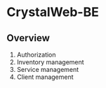 # CrystalWeb-BE

## Overview

1. Authorization
2. Inventory management
3. Service management 
4. Client management
